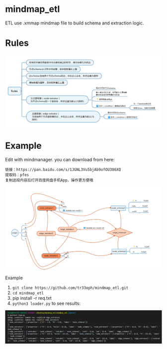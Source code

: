 # mindmap_etl
ETL use .xmmap mindmap file to build schema and extraction logic.


# Rules

![rules](rules.png)

# Example

Edit with mindmanager. you can download from here:

    链接：https://pan.baidu.com/s/1JGNL3Vu5bjAb9ofOU386XQ 
    提取码：pfes 
    复制这段内容后打开百度网盘手机App，操作更方便哦

![Example](example.png)

Example

1. `git clone https://github.com/tr33oph/mindmap_etl.git`
2. `cd mindmap_etl`
3. pip install -r req.txt
4. `python3 loader.py` to see results:

![output](output.png)
